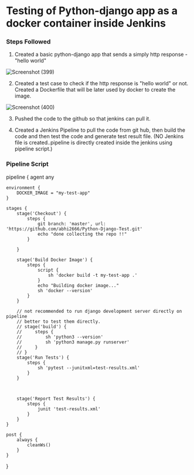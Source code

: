 <h1>Testing of Python-django app as a docker container inside Jenkins</h1>

<h3>Steps Followed</h3>

1. Created a basic python-django app that sends a simply http response - "hello world"
   
![Screenshot (399)](https://github.com/user-attachments/assets/5c8aeee1-71a6-443c-89ad-0930e3aa571d)

2. Created a test case to check if the http response is "hello world" or not. Created a Dockerfile that will be later used by docker to create the image.

![Screenshot (400)](https://github.com/user-attachments/assets/d2680808-4921-4a0b-87f7-ac2a4f034a48)

3. Pushed the code to the github so that jenkins can pull it.

4. Created a Jenkins Pipeline to pull the code from git hub, then build the code and then test the code and generate test result file.
(NO Jenkins file is created..pipeline is directly created inside the jenkins using pipeline script.)

<h3>Pipeline Script</h3>
<p>
  pipeline {
    agent any

    environment {
        DOCKER_IMAGE = "my-test-app"
    }

    stages {
        stage('Checkout') {
            steps {
                git branch: 'master', url: 'https://github.com/abhi2666/Python-Django-Test.git'
                echo "done collecting the repo !!"
            }
            
        }
        
        stage('Build Docker Image') {
            steps {
                script {
                    sh 'docker build -t my-test-app .'
                }
                echo "Building docker image..."
                sh 'docker --version'
            }
        }
        
        // not recommended to run django development server directly on pipeline
        // better to test them directly.
        // stage('build') {
        //     steps {
        //         sh 'python3 --version'
        //         sh 'python3 manage.py runserver'
        //     }
        // }
        stage('Run Tests') {
            steps {
                sh 'pytest --junitxml=test-results.xml'
            }
        }

        
        
        stage('Report Test Results') {
            steps {
                junit 'test-results.xml'
            }
        }
    }

    post {
        always {
            cleanWs()
        }
    }
}

</p>

